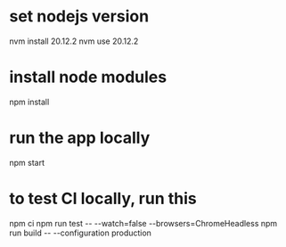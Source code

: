 # set nodejs version
nvm install 20.12.2
nvm use 20.12.2

# install node modules
npm install

# run the app locally
npm start

# to test CI locally, run this
npm ci
npm run test -- --watch=false --browsers=ChromeHeadless
npm run build -- --configuration production
